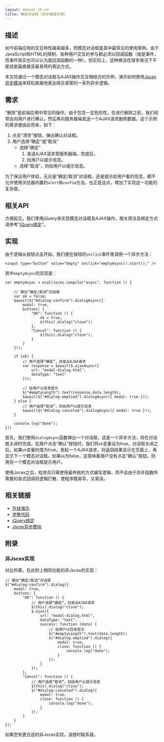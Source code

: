 ```yaml
---
layout: manual-zh-cn
title: 模态对话框（异步编程示例）
---
```


## <a name="description"></a>描述

如今前端应用的交互特性越来越多，而模态对话框是其中最常见的使用案例。由于JavaScript和HTML的限制，各种用户交互的参与都必须以回调函数（或是事件，而事件其实也可以认为是回调函数的一种）。但实际上，这种做法在很多情况下不能说是最直接且最易用的表达方式。

本文将通过一个模态对话框与AJAX操作交互相结合的示例，演示如何使用[Jscex异步模块](../)来轻松直接地表达结合紧密的一系列异步逻辑。

## <a name="requirement"></a>需求

“删除”是前端应用中常见的操作。由于包含一定危险性，在进行删除之前，我们经常会向用户进行确认，然后再向服务器端发送一个AJAX请求删除数据。这个示例的需求便由此而来，如下：

1. 点击“清空”按钮，弹出确认对话框。
2. 用户选择“确定”或“取消”
   * 选择“确定”
     1. 发送AJAX请求至服务器端，完成后，
     2. 给用户以提示信息。
   * 选择“取消”，则给用户以提示信息。

为了保证用户体验，无论是“确定/取消”对话框，还是提示给用户看的信息，都不允许使用浏览器内置的`alert`和`confim`方法。也正是这点，增加了实现这一功能的复杂度。

## <a name="api"></a>相关API

方便起见，我们使用jQuery来实现模态对话框及AJAX操作，相关用法及绑定方式请参考“[jQuery绑定](jquery-bindings.html)”。

## <a name="implementation"></a>实现

由于逻辑从按钮点击开始，我们便在按钮的`onclick`事件里调用一个异步方法：

    <input type="button" value="Empty" onclick="emptyAsync().start();" />

其中`emptyAsync`的实现是：

    var emptyAsync = eval(Jscex.compile("async", function () {

        // 弹出“确定/取消”对话框
        var ok = false;            
        $await($("#dialog-confirm").dialogAsync({
            modal: true,
            buttons: {
                "OK": function () {
                    ok = true;
                    $(this).dialog("close");
                },
                "Cancel": function () {
                    $(this).dialog("close");
                }
            }
        }));

        if (ok) {
            // 用户选择“确定”，则发出AJAX请求
            var response = $await($.ajaxAsync({
                url: "modal-dialog.html",
                dataType: "text"
            }));
            
            // 给用户以信息提示
            $("#emptyLength").text(response.data.length);
            $await($("#dialog-emptied").dialogAsync({ modal: true }));
        } else {
            // 用户选择“取消”，则给用户以提示信息
            $await($("#dialog-canceled").dialogAsync({ modal: true }));
        }

        console.log("done");
    }))

首先，我们使用`dialogAsync`函数弹出一个对话框，这是一个异步方法，将在对话框关闭时完成。在用户点击“确认”按钮时，我们将`ok`变量设为true。对话框关闭之后，如果`ok`变量的值为true，发起一个AJAX请求，将返回结果显示在页面上，再显示下一个模态对话框。如果`ok`为false，这意味着用户没有点击“确认”按钮，则用另一个模态对话框提示用户。

使用Jscex之后，程序员只需使用最传统的方式编写逻辑，而不会由于异步函数所需要的各式回调将逻辑打散，使程序既易写，又易读。

## <a name="related-links"></a>相关链接

* [在线演示](http://repository.jscex.info/samples/async/modal-dialog.html)
* [完整代码](https://github.com/JeffreyZhao/jscex/blob/master/samples/async/modal-dialog.html)
* [jQuery绑定](jquery-bindings.html)
* [Jscex异步模块](../)

## <a name="appendix"></a>附录

### <a name="appendix-none-jscex-implementation"></a>非Jscex实现

对比所需，在此附上相同功能的非Jscex的实现：

    // 弹出“确定/取消”对话框          
    $("#dialog-confirm").dialog({
        modal: true,
        buttons: {
            "OK": function () {
                // 用户选择“确定”，则发出AJAX请求
                $(this).dialog("close");
                $.ajax({
                    url: "modal-dialog.html",
                    dataType: "text",
                    success: function (data) {
                        // 给用户以信息提示
                        $("#emptyLength").text(data.length);
                        $("#dialog-emptied").dialog({
                            modal: true,
                            close: function () {
                                console.log("done");
                            }
                        });
                    }
                });
            },
            "Cancel": function () {
                // 用户选择“取消”，则给用户以提示信息
                $(this).dialog("close");
                $("#dialog-canceled").dialog({
                    modal: true,
                    close: function () {
                        console.log("done");
                    }
                });
            }
        }
    });

如果您有更合适的非Jscex实现，请随时联系我。